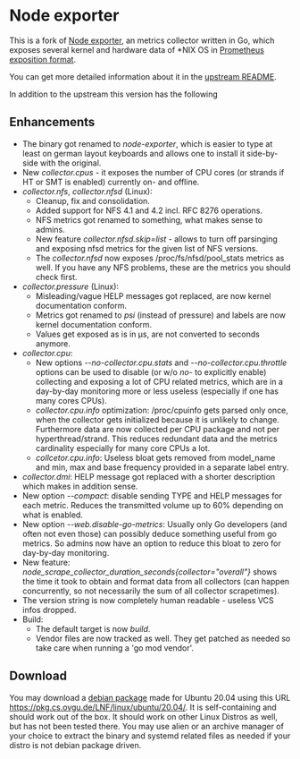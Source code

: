 # Node exporter

This is a fork of [Node exporter](https://github.com/prometheus/node_exporter),
an metrics collector written in Go, which exposes several kernel and hardware
data of \*NIX OS in [Prometheus exposition format](https://prometheus.io/docs/instrumenting/exposition_formats/).

You can get more detailed information about it in the [upstream README](https://github.com/prometheus/node_exporter/blob/master/README.md).

In addition to the upstream this version has the following

## Enhancements
- The binary got renamed to _node-exporter_, which is easier to type at least on german layout keyboards and allows one to install it side-by-side with the original.
- New _collector.cpus_ - it exposes the number of CPU cores (or strands if HT or SMT is enabled) currently on- and offline.
- _collector.nfs_, _collector.nfsd_ (Linux):
    - Cleanup, fix and consolidation.
    - Added support for NFS 4.1 and 4.2 incl. RFC 8276 operations.
    - NFS metrics got renamed to something, what makes sense to admins.
    - New feature _collector.nfsd.skip=list_ - allows to turn off parsinging and exposing nfsd metrics for the given list of NFS versions.
    - The _collector.nfsd_ now exposes /proc/fs/nfsd/pool\_stats metrics as well. If you have any NFS problems, these are the metrics you should check first.
- _collector.pressure_ (Linux):
    - Misleading/vague HELP messages got replaced, are now kernel documentation conform. 
    - Metrics got renamed to _psi_ (instead of pressure) and labels are now kernel documentation conform.
    - Values get exposed as is in µs, are not converted to seconds anymore.
- _collector.cpu_:
    - New options _--no-collector.cpu.stats_ and _--no-collector.cpu.throttle_ options can be used to disable (or w/o _no-_ to explicitly enable) collecting and exposing a lot of CPU related metrics, which are in a day-by-day monitoring more or less useless (especially if one has many cores CPUs). 
    - _collector.cpu.info_ optimization: /proc/cpuinfo gets parsed only once, when the collector gets initialized because it is unlikely to change. Furthermore  data are now collected per CPU package and not per hyperthread/strand. This reduces redundant data and the metrics cardinality especially for many core CPUs a lot.
    - _collcetor.cpu.info_: Useless bloat gets removed from model\_name and min, max and base frequency provided in a separate label entry. 
- _collector.dmi_: HELP message got replaced with a shorter description which makes in addition sense.
- New option _--compact_: disable sending TYPE and HELP messages for each metric. Reduces the transmitted volume up to 60% depending on what is enabled.
- New option _--web.disable-go-metrics_: Usually only Go developers (and often not even those) can possibly deduce something useful from go metrics. So admins now have an option to reduce this bloat to zero for day-by-day monitoring.
- New feature: *node\_scrape\_collector\_duration\_seconds{collector="overall"}* shows the time it took to obtain and format data from all collectors (can happen concurrently, so not necessarily the sum of all collector scrapetimes).
- The version string is now completely human readable - useless VCS infos dropped.
- Build:
  - The default target is now _build_.
  - Vendor files are now tracked as well. They get patched as needed so
    take care when running a 'go mod vendor'.

## Download
You may download a [debian package](https://pkg.cs.ovgu.de/LNF/linux/ubuntu/20.04/) made for Ubuntu 20.04 using this URL https://pkg.cs.ovgu.de/LNF/linux/ubuntu/20.04/. It is self-containing and should work out of the box. It should work on other Linux Distros as well, but has not been tested there. You may use alien or an archive manager of your choice to extract the binary and systemd related files as needed if your distro is not debian package driven.
